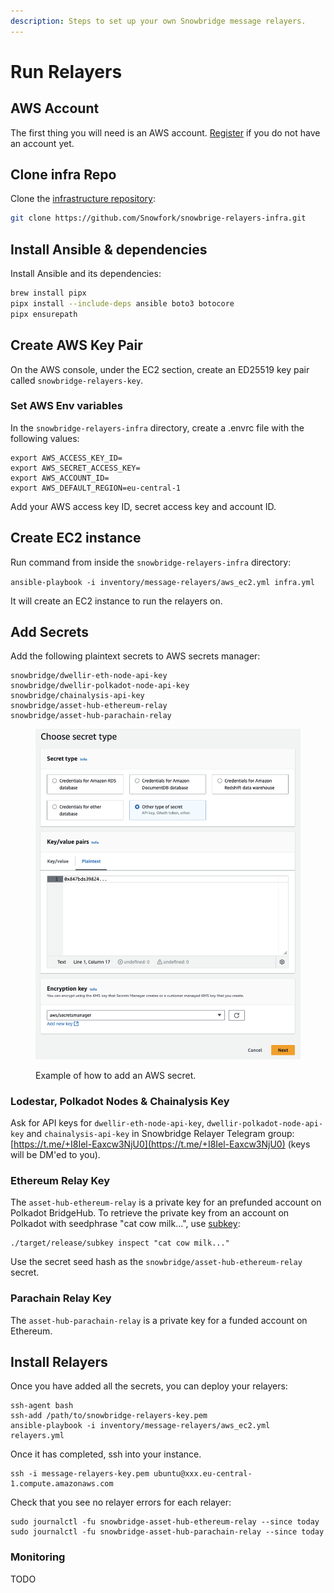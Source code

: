 ```yaml
---
description: Steps to set up your own Snowbridge message relayers.
---
```


# Run Relayers

## AWS Account

The first thing you will need is an AWS account. [Register](https://signin.aws.amazon.com/signup?request\_type=register) if you do not have an account yet.

## Clone infra Repo

Clone the [infrastructure repository](https://github.com/Snowfork/snowbrige-relayers-infra):

```sh
git clone https://github.com/Snowfork/snowbrige-relayers-infra.git
```

## Install Ansible & dependencies

Install Ansible and its dependencies:

```sh
brew install pipx
pipx install --include-deps ansible boto3 botocore
pipx ensurepath
```

## Create AWS Key Pair

On the AWS console, under the EC2 section, create an ED25519 key pair called `snowbridge-relayers-key`.

### Set AWS Env variables

In the `snowbridge-relayers-infra` directory, create a .envrc file with the following values:

```
export AWS_ACCESS_KEY_ID=
export AWS_SECRET_ACCESS_KEY=
export AWS_ACCOUNT_ID=
export AWS_DEFAULT_REGION=eu-central-1
```

Add your AWS access key ID, secret access key and account ID.

## Create EC2 instance

Run command from inside the `snowbridge-relayers-infra` directory:

`ansible-playbook -i inventory/message-relayers/aws_ec2.yml infra.yml`

It will create an EC2 instance to run the relayers on.

## Add Secrets

Add the following plaintext secrets to AWS secrets manager:

```
snowbridge/dwellir-eth-node-api-key
snowbridge/dwellir-polkadot-node-api-key
snowbridge/chainalysis-api-key
snowbridge/asset-hub-ethereum-relay
snowbridge/asset-hub-parachain-relay
```

<figure><img src="../.gitbook/assets/Screenshot 2024-10-22 at 19.44.27.png" alt="" width="563"><figcaption><p>Example of how to add an AWS secret.</p></figcaption></figure>

### Lodestar, Polkadot Nodes & Chainalysis Key

Ask for API keys for `dwellir-eth-node-api-key`, `dwellir-polkadot-node-api-key` and `chainalysis-api-key` in Snowbridge Relayer Telegram group: [https://t.me/+I8Iel-Eaxcw3NjU0](https://t.me/+I8Iel-Eaxcw3NjU0) (keys will be DM'ed to you).

### Ethereum Relay Key

The `asset-hub-ethereum-relay` is a private key for an prefunded account on Polkadot BridgeHub. To retrieve the private key from an account on Polkadot with seedphrase "cat cow milk...", use [subkey](https://docs.substrate.io/reference/command-line-tools/subkey/):

```
./target/release/subkey inspect "cat cow milk..."
```

Use the secret seed hash as the `snowbridge/asset-hub-ethereum-relay` secret.

### Parachain Relay Key

The `asset-hub-parachain-relay` is a private key for a funded account on Ethereum.

## Install Relayers

Once you have added all the secrets, you can deploy your relayers:

```
ssh-agent bash
ssh-add /path/to/snowbridge-relayers-key.pem
ansible-playbook -i inventory/message-relayers/aws_ec2.yml relayers.yml
```

Once it has completed, ssh into your instance.

```
ssh -i message-relayers-key.pem ubuntu@xxx.eu-central-1.compute.amazonaws.com
```

Check that you see no relayer errors for each relayer:

```
sudo journalctl -fu snowbridge-asset-hub-ethereum-relay --since today
sudo journalctl -fu snowbridge-asset-hub-parachain-relay --since today
```

### Monitoring

TODO

